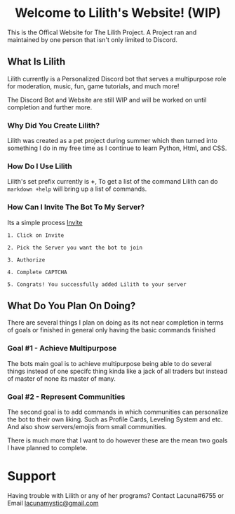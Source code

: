 <h1 align=center>Welcome to Lilith's Website! (WIP)</h1>

This is the Offical Website for The Lilith Project. A Project ran and maintained by one person that isn't only limited to Discord. 

## What Is Lilith

Lilith currently is a Personalized Discord bot that serves a multipurpose role for moderation, music, fun, game tutorials, and much more!

The Discord Bot and Website are still WIP and will be worked on until completion and further more.

### Why Did You Create Lilith?

Lilith was created as a pet project during summer which then turned into something I do in my free time as I continue to learn Python, Html, and CSS.

### How Do I Use Lilith

Lilith's set prefix currently is **+**,
To get a list of the command Lilith can do ```markdown +help``` will bring up a list of commands.

### How Can I Invite The Bot To My Server?

Its a simple process [Invite](https://discord.com/api/oauth2/authorize?client_id=734874312972042250&permissions=8&scope=bot)

```
1. Click on Invite 

2. Pick the Server you want the bot to join

3. Authorize

4. Complete CAPTCHA 

5. Congrats! You successfully added Lilith to your server

```
## What Do You Plan On Doing?
There are several things I plan on doing as its not near completion in terms of goals or finished in general only having the basic commands finished

### Goal #1 - Achieve Multipurpose

The bots main goal is to achieve multipurpose being able to do several things instead of one specifc thing kinda like a jack of all traders but instead of master of none its master of many.

### Goal #2 - Represent Communities

The second goal is to add commands in which communities can personalize the bot to their own liking. Such as Profile Cards, Leveling System and etc. And also show servers/emojis from small communities.

There is much more that I want to do however these are the mean two goals I have planned to complete.

# Support

Having trouble with Lilith or any of her programs? Contact Lacuna#6755 or Email lacunamystic@gmail.com
